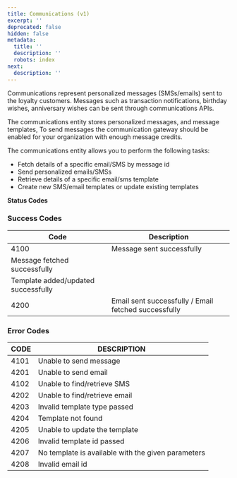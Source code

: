 ```yaml
---
title: Communications (v1)
excerpt: ''
deprecated: false
hidden: false
metadata:
  title: ''
  description: ''
  robots: index
next:
  description: ''
---
```

Communications represent personalized messages (SMSs/emails) sent to the loyalty customers. Messages such as transaction notifications, birthday wishes, anniversary wishes can be sent through communications APIs.

The communications entity stores personalized messages, and message templates, To send messages the communication gateway should be enabled for your organization with enough message credits.

The communications entity allows you to perform the following tasks:

* Fetch details of a specific email/SMS by message id
* Send personalized emails/SMSs
* Retrieve details of a specific email/sms template
* Create new SMS/email templates or update existing templates

<div>
  <strong>Status Codes</strong>
</div>

### Success Codes
| Code                                | Description                                          | 
|-------------------------------------|------------------------------------------------------| 
| 4100                                | Message sent successfully                            | 
| Message fetched successfully        |                                                      | 
| Template added/updated successfully |                                                      | 
| 4200                                | Email sent successfully / Email fetched successfully | 

### Error Codes
CODE | DESCRIPTION
---- | -----------
4101 | Unable to send message
4201 | Unable to send email
4102 | Unable to find/retrieve SMS
4202 | Unable to find/retrieve email
4203 | Invalid template type passed
4204 | Template not found
4205 | Unable to update the template
4206 | Invalid template id passed
4207 | No template is available with the given parameters 
4208 | Invalid email id